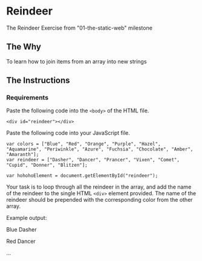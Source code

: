 # Reindeer
The Reindeer Exercise from "01-the-static-web" milestone

## The Why
To learn how to join items from an array into new strings

## The Instructions
### Requirements
Paste the following code into the `<body>` of the HTML file.

`<div id="reindeer"></div>`

Paste the following code into your JavaScript file.

```
var colors = ["Blue", "Red", "Orange", "Purple", "Hazel", "Aquamarine", "Periwinkle", "Azure", "Fuchsia", "Chocolate", "Amber", "Amaranth"];
var reindeer = ["Dasher", "Dancer", "Prancer", "Vixen", "Comet", "Cupid", "Donner", "Blitzen"];

var hohohoElement = document.getElementById("reindeer");
```

Your task is to loop through all the reindeer in the array, and add the name of the reindeer to the single HTML `<div>` element provided. The name of the reindeer should be prepended with the corresponding color from the other array.

Example output:

Blue Dasher

Red Dancer

...
